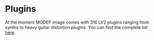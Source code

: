 # Plugins

At the moment MODEP image comes with 316 LV2 plugins ranging from synths to heavy guitar distortion plugins. You can find the complete list [here](https://blokas.io/patchbox-os/modep).
